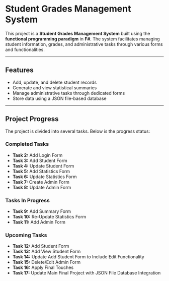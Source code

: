 # Student Grades Management System

This project is a **Student Grades Management System** built using the **functional programming paradigm** in **F#**. The system facilitates managing student information, grades, and administrative tasks through various forms and functionalities.

---

## Features
- Add, update, and delete student records
- Generate and view statistical summaries
- Manage administrative tasks through dedicated forms
- Store data using a JSON file-based database

---

## Project Progress
The project is divided into several tasks. Below is the progress status:

### Completed Tasks
- **Task 2:** Add Login Form
- **Task 3:** Add Student Form
- **Task 4:** Update Student Form
- **Task 5:** Add Statistics Form
- **Task 6:** Update Statistics Form
- **Task 7:** Create Admin Form
- **Task 8:** Update Admin Form

### Tasks In Progress
- **Task 9:** Add Summary Form
- **Task 10:** Re-Update Statistics Form
- **Task 11:** Add Admin Form

### Upcoming Tasks
- **Task 12:** Add Student Form
- **Task 13:** Add View Student Form
- **Task 14:** Update Add Student Form to Include Edit Functionality
- **Task 15:** Delete/Edit Admin Form
- **Task 16:** Apply Final Touches
- **Task 17:** Update Main Final Project with JSON File Database Integration

